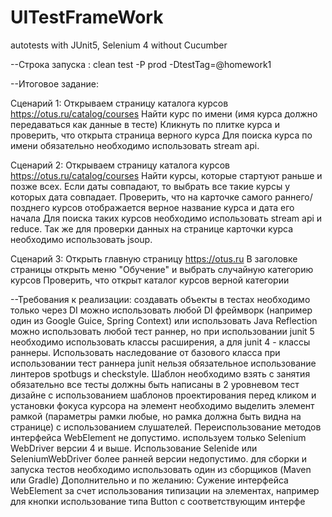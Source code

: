 # UITestFrameWork
autotests with JUnit5, Selenium 4 without Cucumber

--Строка запуска : clean test -P prod -DtestTag=@homework1


--Итоговое задание:

Сценарий 1:
Открываем страницу каталога курсов https://otus.ru/catalog/courses
Найти курс по имени (имя курса должно передаваться как данные в тесте)
Кликнуть по плитке курса и проверить, что открыта страница верного курса
Для поиска курса по имени обязательно необходимо использовать stream api.

Сценарий 2:
Открываем страницу каталога курсов https://otus.ru/catalog/courses
Найти курсы, которые стартуют раньше и позже всех. Если даты совпадают, то выбрать все такие курсы у которых дата совпадает.
Проверить, что на карточке самого раннего/позднего курсов отображается верное название курса и дата его начала
Для поиска таких курсов необходимо использовать stream api и reduce. Так же для проверки данных на странице карточки курса необходимо использовать jsoup.

Сценарий 3:
Открыть главную страницу https://otus.ru
В заголовке страницы открыть меню "Обучение" и выбрать случайную категорию курсов
Проверить, что открыт каталог курсов верной категории

--Требования к реализации:
создавать объекты в тестах необходимо только через DI
можно использовать любой DI фреймворк (например один из Google Guice, Spring Context) или использовать Java Reflection
можно использовать любой тест раннер, но при использовании junit 5 необходимо использовать классы расширения, а для junit 4 - классы раннеры. Использовать наследование от базового класса при использовании тест раннера junit нельзя
обязательное использование линтеров spotbugs и checkstyle. Шаблон необходимо взять с занятия
обязательно все тесты должны быть написаны в 2 уровневом тест дизайне с использованием шаблонов проектирования
перед кликом и установки фокуса курсора на элемент необходимо выделить элемент рамкой (параметры рамки любые, но рамка должна быть видна на странице) с использованием слушателей.
Переиспользование методов интерфейса WebElement не допустимо.
используем только Selenium WebDriver версии 4 и выше. Использование Selenide или SeleniumWebDriver более ранней версии недопустимо.
для сборки и запуска тестов необходимо использовать один из сборщиков (Maven или Gradle)
Дополнительно и по желанию:
Сужение интерфейса WebElement за счет использования типизации на элементах, например для кнопки использование типа Button с соответствующим интерфе